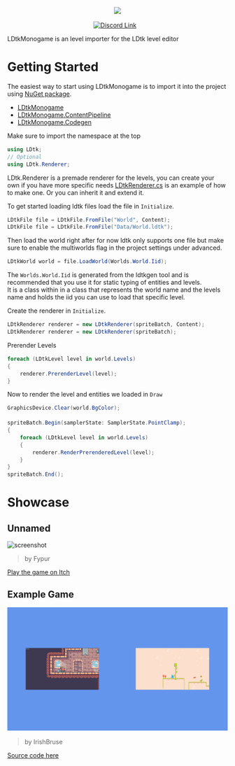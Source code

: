 <p align="center">
<img src="https://github.com/IrishBruse/LDtkMonogame/blob/main/Icon.png" height="128px"/>
</p>

<p align="center">
    <a href="https://ldtk.io/go/discord"><img src="https://img.shields.io/discord/761549092677353513?color=%236370f4&amp;label=Discord" alt="Discord Link"></a> &nbsp;
    <a href="https://github.com/deepnight/ldtk"><img src="https://img.shields.io/badge/LDtk-1.5.3-yellow" alt=""></a>
</p>

LDtkMonogame is an level importer for the LDtk level editor

# Getting Started

The easiest way to start using LDtkMonogame is to import it into the project using [NuGet package](https://www.nuget.org/packages/LDtkMonogame/).

-   [LDtkMonogame](https://www.nuget.org/packages/LDtkMonogame/)
-   [LDtkMonogame.ContentPipeline](https://www.nuget.org/packages/LDtkMonogame.ContentPipeline/)
-   [LDtkMonogame.Codegen](https://www.nuget.org/packages/LDtkMonogame.Codegen/)

Make sure to import the namespace at the top

```cs
using LDtk;
// Optional
using LDtk.Renderer;
```

LDtk.Renderer is a premade renderer for the levels, you can create your own if you have more specific needs
[LDtkRenderer.cs](https://github.com/IrishBruse/LDtkMonogame/blob/main/LDtk/Renderer/LDtkRenderer.cs)
is an example of how to make one. Or you can inherit it and extend it.

To get started loading ldtk files load the file in `Initialize`.

```cs
LDtkFile file = LDtkFile.FromFile("World", Content);
LDtkFile file = LDtkFile.FromFile("Data/World.ldtk");
```

Then load the world right after for now ldtk only supports one file but make sure to enable the multiworlds flag in the project settings under advanced.

```cs
LDtkWorld world = file.LoadWorld(Worlds.World.Iid);
```

The `Worlds.World.Iid` is generated from the ldtkgen tool and is recommended that you use it for static typing of entities and levels.  
It is a class within in a class that represents the world name and the levels name and holds the iid you can use to load that specific level.

Create the renderer in `Initialize`.

```cs
LDtkRenderer renderer = new LDtkRenderer(spriteBatch, Content);
LDtkRenderer renderer = new LDtkRenderer(spriteBatch);
```

Prerender Levels

```cs
foreach (LDtkLevel level in world.Levels)
{
    renderer.PrerenderLevel(level);
}
```

Now to render the level and entities we loaded in `Draw`

```cs
GraphicsDevice.Clear(world.BgColor);

spriteBatch.Begin(samplerState: SamplerState.PointClamp);
{
    foreach (LDtkLevel level in world.Levels)
    {
        renderer.RenderPrerenderedLevel(level);
    }
}
spriteBatch.End();
```

# Showcase

## Unnamed

![screenshot](https://img.itch.zone/aW1nLzEzNjQ1MTM5LnBuZw==/original/yOAqCD.png)

> by Fypur

[Play the game on Itch](https://fypur.itch.io/unnamed)

## Example Game

![screenshot](https://raw.githubusercontent.com/IrishBruse/LDtkMonogame/main/LDtk.Example/Screenshot.png)

> by IrishBruse

[Source code here](./LDtk.Example/)
